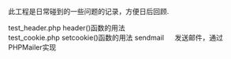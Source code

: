 此工程是日常碰到的一些问题的记录，方便日后回顾.




test_header.php  header()函数的用法<br/>
test_cookie.php  setcookie()函数的用法
sendmail			　 发送邮件，通过PHPMailer实现
